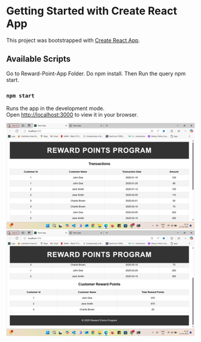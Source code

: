 # Getting Started with Create React App

This project was bootstrapped with [Create React App](https://github.com/facebook/create-react-app).

## Available Scripts

Go to Reward-Point-App Folder.
Do npm install.
Then Run the query npm start.


### `npm start`

Runs the app in the development mode.\
Open [http://localhost:3000](http://localhost:3000) to view it in your browser.

![image](https://github.com/Vedantgarg2001/RewardPointProject/blob/aacdc50fa6f3d212b9f43d387b08be64eed7acf9/Screenshot%20(9).png)
![image](https://github.com/Vedantgarg2001/RewardPointProject/blob/58d213f8d4c50e8b2bc91dd38fedccb37e48a19e/Screenshot%20(10).png)
